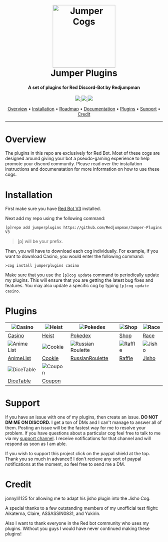 <h1 align="center">
  <br>
  <a href="https://github.com/Redjumpman/Jumper-Cogs/"><img src="http://pressthebuttons.typepad.com/.a/6a00d83452033569e2011570acd014970b-800wi" alt="Jumper Cogs" width="200"></a>
  <br>
  Jumper Plugins
  <br>
</h1>

<h4 align="center">A set of plugins for Red Discord-Bot by Redjumpman</h4>

<p align="center">
  <a href="https://paypal.me/redjumpman">
    <img src="https://img.shields.io/badge/paypal-donate-red.svg">
  </a>
  <a href="https://www.python.org/downloads/release/python-366/"><img src="https://img.shields.io/badge/Made%20With-Python%203.6-blue.svg?style=for-the-badge">
</a>
  <a href="https://github.com/Cog-Creators/Red-DiscordBot">
      <img src="https://img.shields.io/badge/Discord-Red%20Bot-red.svg">
  </a>
</p>

<p align="center">
  <a href="#overview">Overview</a> •
  <a href="#installation">Installation</a> •
  <a href="https://github.com/Redjumpman/Jumper-Plugins/projects">Roadmap</a> •
  <a href="https://github.com/Redjumpman/Jumper-Plugins/wiki">Documentation</a> •
  <a href="#plugins">Plugins</a> •
  <a href="#support">Support</a> •
  <a href="#credit">Credit</a>
</p>

---
# Overview
The plugins in this repo are exclusively for Red Bot. Most of these cogs are designed around giving your bot a pseudo-gaming experience to help promote your discord community. Please read over the installation instructions and documenatation for more information on how to use these cogs.

# Installation
First make sure you have [Red Bot V3](https://github.com/Cog-Creators/Red-DiscordBot/tree/V3/develop) installed.

Next add my repo using the following command:  

`[p]repo add jumperplugins https://github.com/Redjumpman/Jumper-Plugins V3`    

> [p] will be your prefix.

Then, you will have to download each cog individually. For example, if you want to download Casino, you would enter the following command:

`>cog install jumperplugins casino`

Make sure that you use the `[p]cog update` command to periodically update my plugins. This will ensure that you are getting the latest bug fixes and features. You may also update a specific cog by typing `[p]cog update casino`.


# Plugins

| ![Casino](https://i.imgur.com/vkpfJug.png)                               | ![Heist](https://i.imgur.com/r1ln0DH.png)                          | ![Pokedex](https://i.imgur.com/9PDfJi1.png)                                          | ![Shop](https://cdn3.iconfinder.com/data/icons/shopping-icons-14/128/17_Store-128.png) | ![Race](https://i.imgur.com/RtDpIqP.png)                         |
|--------------------------------------------------------------------------|--------------------------------------------------------------------|--------------------------------------------------------------------------------------|----------------------------------------------------------------------------------------|------------------------------------------------------------------|
| [Casino](https://github.com/Redjumpman/Jumper-Plugins/wiki/Casino-RedV3) | [Heist](https://github.com/Redjumpman/Jumper-Plugins/wiki/Heist)   | [Pokedex](https://github.com/Redjumpman/Jumper-Plugins/wiki/Pokedex-RedV3)           | [Shop](https://github.com/Redjumpman/Jumper-Plugins/wiki/Shop-Red-V3)                  | [Race]()                                                         |
| ![Anime List](https://i.imgur.com/nq0RLrd.png)                           | ![Cookie](https://i.imgur.com/K7d1Bnj.png)                         | ![Russian Roulette](https://i.imgur.com/c8AUxpF.png)                                 | ![Raffle](https://i.imgur.com/nFEY62O.png)                                             | ![Jisho](https://i.imgur.com/mEfCe2G.png)                        |
| [AnimeList](https://github.com/Redjumpman/Jumper-Plugins/wiki/Animelist) | [Cookie]()                                                         | [RussianRoulette](https://github.com/Redjumpman/Jumper-Plugins/wiki/Russianroulette) | [Raffle](https://github.com/Redjumpman/Jumper-Plugins/wiki/Raffle-RedV3)               | [Jisho](https://github.com/Redjumpman/Jumper-Plugins/wiki/Jisho) |
| ![DiceTable](https://i.imgur.com/0kIaU1s.png)                            | ![Coupon](https://i.imgur.com/1oDD3T9.png)                         |                                                                                      |                                                                                        |                                                                  |
| [DiceTable](https://github.com/Redjumpman/Jumper-Plugins/wiki/Dicetable) | [Coupon](https://github.com/Redjumpman/Jumper-Plugins/wiki/Coupon) |                                                                                      |                                                                                        |                                                                  |

# Support
If you have an issue with one of my plugins, then create an issue. **DO NOT DM ME ON DISCORD.** I get a ton of DMs and I can't manage to answer all of them. Posting an issue will be the fastest way for me to resolve your problem. If you have questions about a particular cog feel free to talk to me via my [support channel](https://discord.gg/c6HQUb7). I receive notifications for that channel and will respond as soon as I am able. 

If you wish to support this project click on the paypal shield at the top. Thank you so much in advance!! I don't recieve any sort of paypal notifications at the moment, so feel free to send me a DM.

# Credit
jonnyli1125 for allowing me to adapt his jisho plugin into the Jisho Cog.

A special thanks to a few outstanding members of my unofficial test flight: Aikaterna, Claire, ASSASSIN0831, and Yukirin.

Also I want to thank everyone in the Red bot community who uses my plugins. Without you guys I would have never continued making these plugins!
